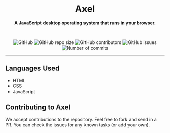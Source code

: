 <div align="center">

# **Axel**
  
**A JavaScript desktop operating system that runs in your browser.**
  
  
<br>


  
![GitHub](https://img.shields.io/github/license/Neo-Creations/Axel?style=for-the-badge) ![GitHub repo size](https://img.shields.io/github/repo-size/Neo-Creations/Axel?style=for-the-badge) ![GitHub contributors](https://img.shields.io/github/contributors/Neo-Creations/Axel?style=for-the-badge) ![GitHub issues](https://img.shields.io/github/issues-raw/Neo-Creations/Axel?style=for-the-badge) ![Number of commits](https://img.shields.io/badge/dynamic/json?label=Builds&query=%24.length&url=https%3A%2F%2Fapi.github.com%2Frepos%2FNeo-Creations%2FAxel%2Fcommits&style=for-the-badge)
  
* * *
</div>


## Languages Used
- HTML
- CSS
- JavaScript
  
## Contributing to Axel
We accept contributions to the repository. Feel free to fork and send in a PR. You can check the issues for any known tasks (or add your own).
